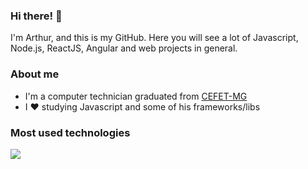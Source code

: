 ### Hi there! 👋
 I'm Arthur, and this is my GitHub. Here you will see a lot of Javascript, Node.js, ReactJS, Angular and web projects in general.

### About me
- I'm a computer technician graduated from [CEFET-MG](https://www.cefetmg.br/)
- I :heart: studying Javascript and some of his frameworks/libs

### Most used technologies
<a href="https://github.com/anuraghazra/github-readme-stats">
  <img align="center" src="https://github-readme-stats.vercel.app/api/top-langs/?username=ArthurSouzaC&show_icons=true&theme=dark&layout=compact" />
</a>
